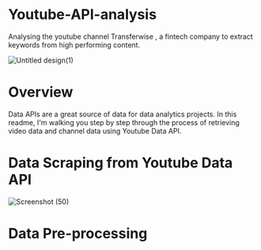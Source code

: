 # Youtube-API-analysis
Analysing the youtube channel Transferwise , a fintech company to extract keywords from high performing content.





![Untitled design(1)](https://user-images.githubusercontent.com/111446453/185779918-c6f02eaa-b2a0-4069-b154-58ce65212562.png)






# Overview
Data APIs are a great source of data for data analytics projects. In this readme, I'm walking you step by step through the process of retrieving video data and channel data using Youtube Data API.
# Data Scraping from Youtube Data API
![Screenshot (50)](https://user-images.githubusercontent.com/111446453/185731070-7a40bf64-a050-4b60-aaae-39e628f74140.png)
# Data Pre-processing

